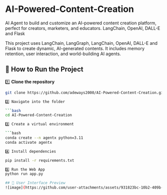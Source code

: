 # AI-Powered-Content-Creation
AI Agent to build and customize an AI-powered content creation platform, perfect for creators, marketers, and educators. LangChain, OpenAI, DALL-E and Flask

This project uses LangChain, LangGraph, LangChain, OpenAI, DALL-E and Flask to create dynamic, AI-generated contents.
It includes memory retention, user interaction, and world-building AI agents.


## 🔹 How to Run the Project

1️⃣ **Clone the repository**  
```bash
git clone https://github.com/adeways2000/AI-Powered-Content-Creation.git

2️⃣ Navigate into the folder

```bash
cd AI-Powered-Content-Creation

3️⃣ Create a virtual environment

```bash
conda create --n agentx python=3.11
conda activate agentx

4️⃣ Install dependencies

pip install -r requirements.txt

5️⃣ Run the Web App
python run app.py

## 🎨 User Interface Preview
![image](https://github.com/user-attachments/assets/931823bc-10b2-409b-a8aa-1a725525e173)

